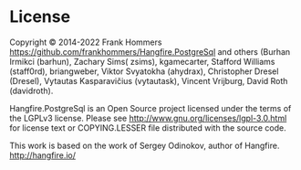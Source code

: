 License
========

Copyright © 2014-2022 Frank Hommers https://github.com/frankhommers/Hangfire.PostgreSql and others (Burhan Irmikci (barhun), Zachary Sims(
zsims), kgamecarter, Stafford Williams (staff0rd), briangweber, Viktor Svyatokha (ahydrax), Christopher Dresel (Dresel),
Vytautas Kasparavičius (vytautask), Vincent Vrijburg, David Roth (davidroth).

Hangfire.PostgreSql is an Open Source project licensed under the terms of the LGPLv3 license. Please
see http://www.gnu.org/licenses/lgpl-3.0.html for license text or COPYING.LESSER file distributed with the source code.

This work is based on the work of Sergey Odinokov, author of Hangfire. <http://hangfire.io/>
